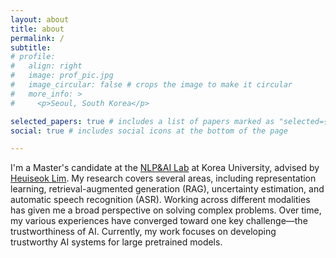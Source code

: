 ```yaml
---
layout: about
title: about
permalink: /
subtitle: 
# profile:
#   align: right
#   image: prof_pic.jpg
#   image_circular: false # crops the image to make it circular
#   more_info: >
#     <p>Seoul, South Korea</p>

selected_papers: true # includes a list of papers marked as "selected={true}"
social: true # includes social icons at the bottom of the page

---
```


I'm a Master's candidate at the [NLP&AI Lab](https://nlp.korea.ac.kr/) at Korea University, advised by [Heuiseok Lim](https://scholar.google.com/citations?user=HMTkz7oAAAAJ). My research covers several areas, including representation learning, retrieval-augmented generation (RAG), uncertainty estimation, and automatic speech recognition (ASR). Working across different modalities has given me a broad perspective on solving complex problems. Over time, my various experiences have converged toward one key challenge—the trustworthiness of AI. Currently, my work focuses on developing trustworthy AI systems for large pretrained models.
